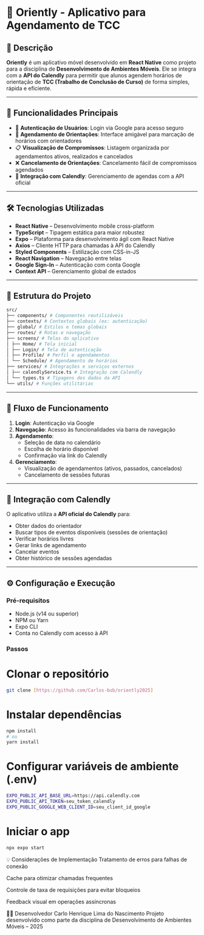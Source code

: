 # 📅 Oriently - Aplicativo para Agendamento de TCC

## 📌 Descrição
**Oriently** é um aplicativo móvel desenvolvido em **React Native** como projeto para a disciplina de **Desenvolvimento de Ambientes Móveis**. Ele se integra com a **API do Calendly** para permitir que alunos agendem horários de orientação de **TCC (Trabalho de Conclusão de Curso)** de forma simples, rápida e eficiente.

---

## 🚀 Funcionalidades Principais

- 🔐 **Autenticação de Usuários**: Login via Google para acesso seguro  
- 📆 **Agendamento de Orientações**: Interface amigável para marcação de horários com orientadores  
- 📋 **Visualização de Compromissos**: Listagem organizada por agendamentos ativos, realizados e cancelados  
- ❌ **Cancelamento de Orientações**: Cancelamento fácil de compromissos agendados  
- 🔗 **Integração com Calendly**: Gerenciamento de agendas com a API oficial  

---

## 🛠️ Tecnologias Utilizadas

- **React Native** – Desenvolvimento mobile cross-platform  
- **TypeScript** – Tipagem estática para maior robustez  
- **Expo** – Plataforma para desenvolvimento ágil com React Native  
- **Axios** – Cliente HTTP para chamadas à API do Calendly  
- **Styled Components** – Estilização com CSS-in-JS  
- **React Navigation** – Navegação entre telas  
- **Google Sign-In** – Autenticação com conta Google  
- **Context API** – Gerenciamento global de estados  

---

## 📁 Estrutura do Projeto
```bash
src/ 
├── components/ # Componentes reutilizáveis 
├── contexts/ # Contextos globais (ex: autenticação) 
├── global/ # Estilos e temas globais 
├── routes/ # Rotas e navegação 
├── screens/ # Telas do aplicativo 
│ ├── Home/ # Tela inicial 
│ ├── Login/ # Tela de autenticação 
│ ├── Profile/ # Perfil e agendamentos 
│ └── Schedule/ # Agendamento de horários 
├── services/ # Integrações e serviços externos 
│ ├── calendlyService.ts # Integração com Calendly 
│ └── types.ts # Tipagens dos dados da API 
└── utils/ # Funções utilitárias
```


---

## 🔄 Fluxo de Funcionamento

1. **Login**: Autenticação via Google  
2. **Navegação**: Acesso às funcionalidades via barra de navegação  
3. **Agendamento**:
   - Seleção de data no calendário  
   - Escolha de horário disponível  
   - Confirmação via link do Calendly  
4. **Gerenciamento**:
   - Visualização de agendamentos (ativos, passados, cancelados)  
   - Cancelamento de sessões futuras  

---

## 🔗 Integração com Calendly

O aplicativo utiliza a **API oficial do Calendly** para:  

- Obter dados do orientador  
- Buscar tipos de eventos disponíveis (sessões de orientação)  
- Verificar horários livres  
- Gerar links de agendamento  
- Cancelar eventos  
- Obter histórico de sessões agendadas  

---

## ⚙️ Configuração e Execução

### Pré-requisitos

- Node.js (v14 ou superior)  
- NPM ou Yarn  
- Expo CLI  
- Conta no Calendly com acesso à API  

### Passos

# Clonar o repositório
```bash
git clone [https://github.com/Carlos-bub/oriently2025]
```
# Instalar dependências
```bash
npm install
# ou
yarn install
```
# Configurar variáveis de ambiente (.env)
```bash
EXPO_PUBLIC_API_BASE_URL=https://api.calendly.com
EXPO_PUBLIC_API_TOKEN=seu_token_calendly
EXPO_PUBLIC_GOOGLE_WEB_CLIENT_ID=seu_client_id_google
```
# Iniciar o app
```bash
npx expo start
```

💡 Considerações de Implementação
Tratamento de erros para falhas de conexão

Cache para otimizar chamadas frequentes

Controle de taxa de requisições para evitar bloqueios

Feedback visual em operações assíncronas

👨‍💻 Desenvolvedor
Carlo Henrique Lima do Nascimento
Projeto desenvolvido como parte da disciplina de Desenvolvimento de Ambientes Móveis – 2025

